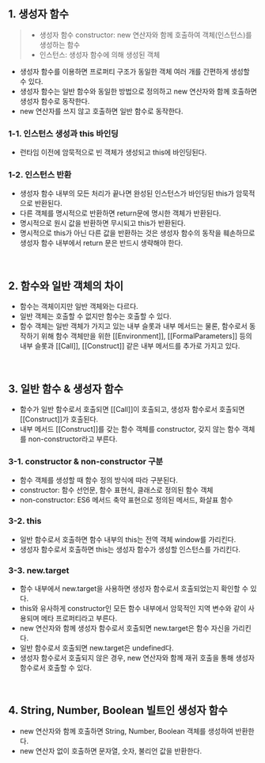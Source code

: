## 1. 생성자 함수
> - 생성자 함수 constructor: new 연산자와 함께 호출하여 객체(인스턴스)를 생성하는 함수
> - 인스턴스: 생성자 함수에 의해 생성된 객체

- 생성자 함수를 이용하면 프로퍼티 구조가 동일한 객체 여러 개를 간편하게 생성할 수 있다.
- 생성자 함수는 일반 함수와 동일한 방법으로 정의하고 new 연산자와 함께 호출하면 생성자 함수로 동작한다.
- new 연산자를 쓰지 않고 호출하면 일반 함수로 동작한다.

### 1-1. 인스턴스 생성과 this 바인딩
- 런타임 이전에 암묵적으로 빈 객체가 생성되고 this에 바인딩된다.

### 1-2. 인스턴스 반환
- 생성자 함수 내부의 모든 처리가 끝나면 완성된 인스턴스가 바인딩된 this가 암묵적으로 반환된다.
- 다른 객체를 명시적으로 반환하면 return문에 명시한 객체가 반환된다.
- 명시적으로 원시 값을 반환하면 무시되고 this가 반환된다.
- 명시적으로 this가 아닌 다른 값을 반환하는 것은 생성자 함수의 동작을 훼손하므로 생성자 함수 내부에서 return 문은 반드시 생략해야 한다.

<br/>

## 2. 함수와 일반 객체의 차이
- 함수는 객체이지만 일반 객체와는 다르다.
- 일반 객체는 호출할 수 없지만 함수는 호출할 수 있다.
- 함수 객체는 일반 객체가 가지고 있는 내부 슬롯과 내부 메서드는 물론, 함수로서 동작하기 위해 함수 객체만을 위한 [[Environment]], [[FormalParameters]] 등의 내부 슬롯과 [[Call]], [[Construct]] 같은 내부 메서드를 추가로 가지고 있다.

<br/>

## 3. 일반 함수 & 생성자 함수
- 함수가 일반 함수로서 호출되면 [[Call]]이 호출되고, 생성자 함수로서 호출되면 [[Construct]]가 호출된다.
- 내부 메서드 [[Construct]]를 갖는 함수 객체를 constructor, 갖지 않는 함수 객체를 non-constructor라고 부른다.

### 3-1. constructor & non-constructor 구분
- 함수 객체를 생성할 때 함수 정의 방식에 따라 구분된다.
- constructor: 함수 선언문, 함수 표현식, 클래스로 정의된 함수 객체
- non-constructor: ES6 메서드 축약 표현으로 정의된 메서드, 화살표 함수

### 3-2. this
- 일반 함수로서 호출하면 함수 내부의 this는 전역 객체 window를 가리킨다.
- 생성자 함수로서 호출하면 this는 생성자 함수가 생성할 인스턴스를 가리킨다.

### 3-3. new.target
- 함수 내부에서 new.target을 사용하면 생성자 함수로서 호출되었는지 확인할 수 있다.
- this와 유사하게 constructor인 모든 함수 내부에서 암묵적인 지역 변수와 같이 사용되며 메타 프로퍼티라고 부른다.
- new 연산자와 함께 생성자 함수로서 호출되면 new.target은 함수 자신을 가리킨다.
- 일반 함수로서 호출되면 new.target은 undefined다.
- 생성자 함수로서 호출되지 않은 경우, new 연산자와 함께 재귀 호출을 통해 생성자 함수로서 호출할 수 있다.

<br/>

## 4. String, Number, Boolean  빌트인 생성자 함수
- new 연산자와 함께 호출하면 String, Number, Boolean 객체를 생성하여 반환한다.
- new 연산자 없이 호출하면 문자열, 숫자, 불리언 값을 반환한다.